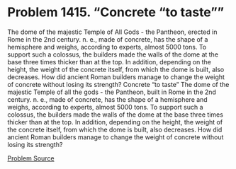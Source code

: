 # Problem 1415. “Concrete “to taste””

The dome of the majestic Temple of All Gods - the Pantheon, erected in Rome in the 2nd century. n. e., made of concrete, has the shape of a hemisphere and weighs, according to experts, almost 5000 tons. To support such a colossus, the builders made the walls of the dome at the base three times thicker than at the top. In addition, depending on the height, the weight of the concrete itself, from which the dome is built, also decreases. How did ancient Roman builders manage to change the weight of concrete without losing its strength? Concrete “to taste” The dome of the majestic Temple of all the gods - the Pantheon, built in Rome in the 2nd century. n. e., made of concrete, has the shape of a hemisphere and weighs, according to experts, almost 5000 tons. To support such a colossus, the builders made the walls of the dome at the base three times thicker than at the top. In addition, depending on the height, the weight of the concrete itself, from which the dome is built, also decreases. How did ancient Roman builders manage to change the weight of concrete without losing its strength?

[Problem Source](https://www.trizland.ru/tasks/6184/)